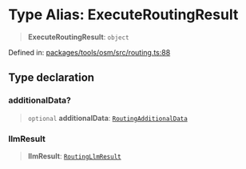 # Type Alias: ExecuteRoutingResult

> **ExecuteRoutingResult**: `object`

Defined in: [packages/tools/osm/src/routing.ts:88](https://github.com/GeoDaCenter/openassistant/blob/dc72d81a35cf8e46295657303846fbb4ad891993/packages/tools/osm/src/routing.ts#L88)

## Type declaration

### additionalData?

> `optional` **additionalData**: [`RoutingAdditionalData`](RoutingAdditionalData.md)

### llmResult

> **llmResult**: [`RoutingLlmResult`](RoutingLlmResult.md)
